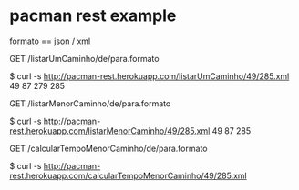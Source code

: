 pacman rest example
===================

formato == json / xml

GET /listarUmCaminho/de/para.formato


  $ curl -s http://pacman-rest.herokuapp.com/listarUmCaminho/49/285.xml
  <data>
    <caminho>49</caminho>
    <caminho>87</caminho>
    <caminho>279</caminho>
    <caminho>285</caminho>
  </data>

GET /listarMenorCaminho/de/para.formato

  $ curl -s http://pacman-rest.herokuapp.com/listarMenorCaminho/49/285.xml
  <data>
    <caminho>49</caminho>
    <caminho>87</caminho>
    <caminho>285</caminho>
  </data>

GET /calcularTempoMenorCaminho/de/para.formato

  $ curl -s http://pacman-rest.herokuapp.com/calcularTempoMenorCaminho/49/285.xml
  <data de="49" para="285" tempo="18" />
